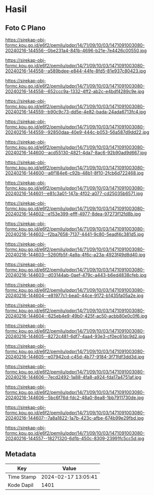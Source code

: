 # Hasil

## Foto C Plano

https://sirekap-obj-formc.kpu.go.id/e6f2/pemilu/pdpr/14/71/09/10/03/1471091003080-20240216-144556--0be231a4-841b-4696-b21e-7e4426c00550.jpg

https://sirekap-obj-formc.kpu.go.id/e6f2/pemilu/pdpr/14/71/09/10/03/1471091003080-20240216-144558--a589bdee-e844-44fe-8fd5-81e937c80423.jpg

https://sirekap-obj-formc.kpu.go.id/e6f2/pemilu/pdpr/14/71/09/10/03/1471091003080-20240216-144558--652ccc9a-1332-4ff2-ab2c-e4bdf4289c9e.jpg

https://sirekap-obj-formc.kpu.go.id/e6f2/pemilu/pdpr/14/71/09/10/03/1471091003080-20240216-144559--b90c9c73-dd5e-4e82-bada-24ada6713fc4.jpg

https://sirekap-obj-formc.kpu.go.id/e6f2/pemilu/pdpr/14/71/09/10/03/1471091003080-20240216-144559--92850daa-40e9-444c-b053-56a587d9dd22.jpg

https://sirekap-obj-formc.kpu.go.id/e6f2/pemilu/pdpr/14/71/09/10/03/1471091003080-20240216-144600--acd55130-4821-4da7-8ac6-92b90ad9d667.jpg

https://sirekap-obj-formc.kpu.go.id/e6f2/pemilu/pdpr/14/71/09/10/03/1471091003080-20240216-144600--a6f184e6-c92b-48b1-8f10-2fcb6d722468.jpg

https://sirekap-obj-formc.kpu.go.id/e6f2/pemilu/pdpr/14/71/09/10/03/1471091003080-20240216-144601--e81c3a01-147a-4f02-a077-cd25035b6571.jpg

https://sirekap-obj-formc.kpu.go.id/e6f2/pemilu/pdpr/14/71/09/10/03/1471091003080-20240216-144602--e153e399-efff-4977-8dea-97273f12fd8b.jpg

https://sirekap-obj-formc.kpu.go.id/e6f2/pemilu/pdpr/14/71/09/10/03/1471091003080-20240216-144602--f2ba7658-7137-4441-9c80-5eadf4c381d5.jpg

https://sirekap-obj-formc.kpu.go.id/e6f2/pemilu/pdpr/14/71/09/10/03/1471091003080-20240216-144603--5260fb5f-4a9a-4f6c-a23a-4923f49d8d40.jpg

https://sirekap-obj-formc.kpu.go.id/e6f2/pemilu/pdpr/14/71/09/10/03/1471091003080-20240216-144603--d03144ab-0aef-479c-a443-b6ed4838cfeb.jpg

https://sirekap-obj-formc.kpu.go.id/e6f2/pemilu/pdpr/14/71/09/10/03/1471091003080-20240216-144604--e81977c1-bea0-44ce-9172-b1435fa05a2e.jpg

https://sirekap-obj-formc.kpu.go.id/e6f2/pemilu/pdpr/14/71/09/10/03/1471091003080-20240216-144604--625eb4e9-49b0-425f-ac50-acbb80e0c0f6.jpg

https://sirekap-obj-formc.kpu.go.id/e6f2/pemilu/pdpr/14/71/09/10/03/1471091003080-20240216-144605--8272c481-6df7-4aa4-93e3-cf0ec61dc9d2.jpg

https://sirekap-obj-formc.kpu.go.id/e6f2/pemilu/pdpr/14/71/09/10/03/1471091003080-20240216-144605--e07942cd-c45d-4b77-9184-3f71fdf3dd3d.jpg

https://sirekap-obj-formc.kpu.go.id/e6f2/pemilu/pdpr/14/71/09/10/03/1471091003080-20240216-144606--7ecd2492-1a88-4fa8-a924-fda17a4751af.jpg

https://sirekap-obj-formc.kpu.go.id/e6f2/pemilu/pdpr/14/71/09/10/03/1471091003080-20240216-144606--5bc6f76d-fdc2-48a0-8ea8-1bb7911730de.jpg

https://sirekap-obj-formc.kpu.go.id/e6f2/pemilu/pdpr/14/71/09/10/03/1471091003080-20240216-144607--7a8a1822-1a7b-423c-afbe-674b99e29fbd.jpg

https://sirekap-obj-formc.kpu.go.id/e6f2/pemilu/pdpr/14/71/09/10/03/1471091003080-20240216-144557--18271320-6d1b-450c-8309-23991fc5cc5d.jpg


## Metadata

| Key        | Value               |
| ---------- | ------------------- |
| Time Stamp | 2024-02-17 13:05:41 |
| Kode Dapil | 1401                |



